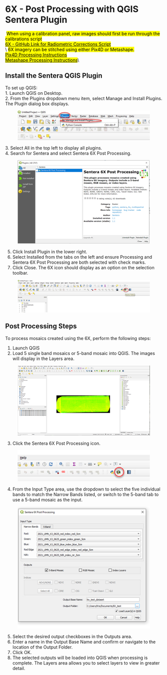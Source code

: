 # 6X - Post Processing with QGIS Sentera Plugin

<img src="https://img.zohostatic.com/zde/static/images/file.png" alt="" data-size="line"> <mark style="background-color:yellow;">When using a calibration panel, raw images should first be run through the calibrations script</mark>\
[<mark style="background-color:yellow;">6X - GitHub Link for Radiometric Corrections Script</mark>](https://support.sentera.com/portal/en/kb/articles/6x-github-link-for-radiometric-corrections-script)\
\ <mark style="background-color:yellow;">6X imagery can be stitched using either Pix4D or Metashape.</mark>\
[<mark style="background-color:yellow;">Pix4D Processing Instructions</mark>](https://support.sentera.com/portal/en/kb/articles/6x-how-to-process-in-pix4d)\
[<mark style="background-color:yellow;">Metashape Processing Instructions</mark>](https://support.sentera.com/portal/en/kb/articles/6x-how-to-process-data-from-6x-in-metashape)\


Install the Sentera QGIS Plugin\
 <a href="#install_the_sentera_qgis_plugin" id="install_the_sentera_qgis_plugin"></a>
-------------------------------------------------------------------------------------

To set up QGIS:\
1\.      Launch QGIS on Desktop.\
2\.      From the Plugins dropdown menu item, select Manage and Install Plugins. The Plugin dialog box displays.

<div align="left"><figure><img src="../../.gitbook/assets/image (30).png" alt=""><figcaption></figcaption></figure></div>

3\.      Select All in the top left to display all plugins.\
4\.      Search for Sentera and select Sentera 6X Post Processing.

<figure><img src="../../.gitbook/assets/postprocessing.png" alt=""><figcaption></figcaption></figure>

5. Click Install Plugin in the lower right.
6. Select Installed from the tabs on the left and ensure Processing and Sentera 6X Post Processing are both selected with check marks.
7. Click Close. The 6X icon should display as an option on the selection toolbar.

<div align="left"><figure><img src="../../.gitbook/assets/image (33).png" alt=""><figcaption></figcaption></figure></div>

## Post Processing Steps

To process mosaics created using the 6X, perform the following steps:

1. Launch QGIS
2. Load 5 single band mosaics or 5-band mosaic into QGIS. The images will display in the Layers area.

<div align="left"><figure><img src="../../.gitbook/assets/image (32).png" alt=""><figcaption></figcaption></figure></div>

3. Click the Sentera 6X Post Processing icon.

<div align="left"><figure><img src="../../.gitbook/assets/image (34).png" alt=""><figcaption></figcaption></figure></div>

4. From the Input Type area, use the dropdown to select the five individual bands to match the Narrow Bands listed, or switch to the 5-band tab to use a 5-band mosaic as the input.

<div align="left"><figure><img src="../../.gitbook/assets/image (35).png" alt=""><figcaption></figcaption></figure></div>

5. Select the desired output checkboxes in the Outputs area.&#x20;
6. Enter a name in the Output Base Name and confirm or navigate to the location of the Output Folder.
7. Click OK.
8. The selected outputs will be loaded into QGIS when processing is complete. The Layers area allows you to select layers to view in greater detail.
